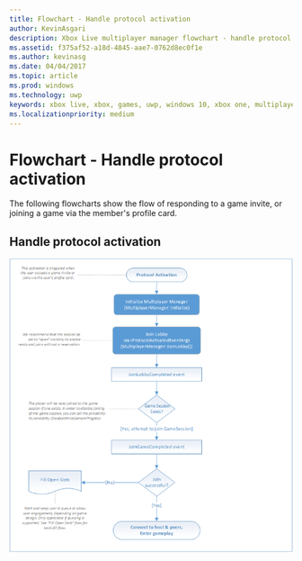 ```yaml
---
title: Flowchart - Handle protocol activation
author: KevinAsgari
description: Xbox Live multiplayer manager flowchart - handle protocol activation.
ms.assetid: f375af52-a18d-4845-aae7-0762d8ec0f1e
ms.author: kevinasg
ms.date: 04/04/2017
ms.topic: article
ms.prod: windows
ms.technology: uwp
keywords: xbox live, xbox, games, uwp, windows 10, xbox one, multiplayer manager, flowchart
ms.localizationpriority: medium
---
```


# Flowchart - Handle protocol activation

The following flowcharts show the flow of responding to a game invite, or joining a game via the member's profile card.

## Handle protocol activation

![SmartMatch matchmaking](../../../images/multiplayer/mpm-on-activation.png)
